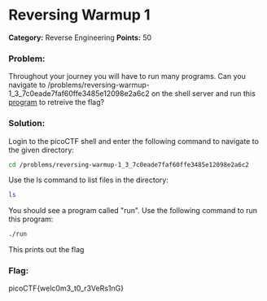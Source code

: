 # Reversing Warmup 1
__Category:__ Reverse Engineering
__Points:__ 50

### Problem:

Throughout your journey you will have to run many programs. Can you navigate to /problems/reversing-warmup-1_3_7c0eade7faf60ffe3485e12098e2a6c2 on the shell server and run this [program](https://2018shell3.picoctf.com/static/ed5cc27f269a3a4653f0a65b2e8a2d46/run) to retreive the flag?

### Solution:

Login to the picoCTF shell and enter the following command to navigate to the given directory:

```bash
cd /problems/reversing-warmup-1_3_7c0eade7faf60ffe3485e12098e2a6c2
```

Use the ls command to list files in the directory:

```bash
ls
```

You should see a program called "run". Use the following command to run this program:

```bash
./run
```

This prints out the flag

### Flag:

picoCTF{welc0m3_t0_r3VeRs1nG}

